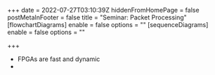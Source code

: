+++
date = 2022-07-27T03:10:39Z
hiddenFromHomePage = false
postMetaInFooter = false
title = "Seminar: Packet Processing"
[flowchartDiagrams]
enable = false
options = ""
[sequenceDiagrams]
enable = false
options = ""

+++
* FPGAs are fast and dynamic
* 